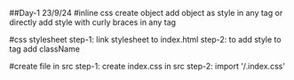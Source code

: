 ##Day-1 23/9/24
#inline css
create object
add object as style in any tag
or directly add style with curly braces in any tag

#css stylesheet
step-1: link stylesheet to index.html
step-2: to add style to tag add className

#create file in src
step-1: create index.css in src
step-2: import '/.index.css'